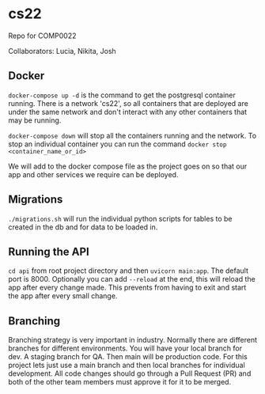# cs22

Repo for COMP0022

Collaborators: Lucia, Nikita, Josh

## Docker

`docker-compose up -d` is the command to get the postgresql container running. There is a network 'cs22', so all containers that are deployed are under the same network and don't interact with any other containers that may be running. 

`docker-compose down` will stop all the containers running and the network. To stop an individual container you can run the command `docker stop <container_name_or_id>`

We will add to the docker compose file as the project goes on so that our app and other services we require can be deployed.

## Migrations

`./migrations.sh` will run the individual python scripts for tables to be created in the db and for data to be loaded in.

## Running the API

`cd api` from root project directory and then `uvicorn main:app`. The default port is 8000. Optionally you can add `--reload` at the end, this will reload the app after every change made. This prevents from having to exit and start the app after every small change. 

## Branching

Branching strategy is very important in industry. Normally there are different branches for different environments. You will have your local branch for dev. A staging branch for QA. Then main will be production code. For this project lets just use a main branch and then local branches for individual development. All code changes should go through a Pull Request (PR) and both of the other team members must approve it for it to be merged.
